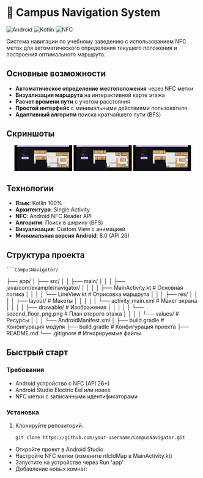 # 🏫 Campus Navigation System

![Android](https://img.shields.io/badge/Android-3DDC84?style=for-the-badge&logo=android&logoColor=white)
![Kotlin](https://img.shields.io/badge/Kotlin-7F52FF?style=for-the-badge&logo=kotlin&logoColor=white)
![NFC](https://img.shields.io/badge/NFC-002E5B?style=for-the-badge&logo=nfc&logoColor=white)

Система навигации по учебному заведению с использованием NFC меток для автоматического определения текущего положения и построения оптимального маршрута.

## Основные возможности

- **Автоматическое определение местоположения** через NFC метки
- **Визуализация маршрута** на интерактивной карте этажа
- **Расчет времени пути** с учетом расстояния
- **Простой интерфейс** с минимальными действиями пользователя
- **Адаптивный алгоритм** поиска кратчайшего пути (BFS)

## Скриншоты

<div align="center">
  <img src="screenshots/Screenshot_1.jpg" width="30%" alt="Построение маршрута между 214 и 222 кабинетом"/>
  <img src="screenshots/Screenshot_2.jpg" width="30%" alt="Построение маршрута между 214 и 206 кабинетом"/> 
  <img src="screenshots/Screenshot_3.jpg" width="30%" alt="Построение маршрута между 214 и 207 кабинетом"/>
</div>

## Технологии

- **Язык**: Kotlin 100%
- **Архитектура**: Single Activity
- **NFC**: Android NFC Reader API
- **Алгоритм**: Поиск в ширину (BFS)
- **Визуализация**: Custom View с анимацией
- **Минимальная версия Android**: 8.0 (API 26)

## Структура проекта

    ```CampusNavigator/
  ├── app/
  │ ├── src/
  │ │ ├── main/
  │ │ │ ├── java/com/example/navigator/
  │ │ │ │ ├── MainActivity.kt # Основная логика
  │ │ │ │ └── LineView.kt # Отрисовка маршрута
  │ │ │ ├── res/
  │ │ │ │ ├── layout/ # Макеты
  │ │ │ │ │ └── activity_main.xml # Макет экрана
  │ │ │ │ ├── drawable/ # Изображения
  │ │ │ │ │ └── second_floor_png.png # План второго этажа
  │ │ │ │ └── values/ # Ресурсы
  │ │ │ └── AndroidManifest.xml
  │ ├── build.gradle # Конфигурация модуля
  ├── build.gradle # Конфигурация проекта
  ├── README.md
  └── .gitignore # Игнорируемые файлы


## Быстрый старт

### Требования
- Android устройство с NFC (API 26+)
- Android Studio Electric Eel или новее
- NFC метки с записанными идентификаторами

### Установка
1. Клонируйте репозиторий:
   ```bash
   git clone https://github.com/your-username/CampusNavigator.git

- Откройте проект в Android Studio
- Настройте NFC метки (измените nfcIdMap в MainActivity.kt)
- Запустите на устройстве через Run 'app'
- Добавление новых комнат:



